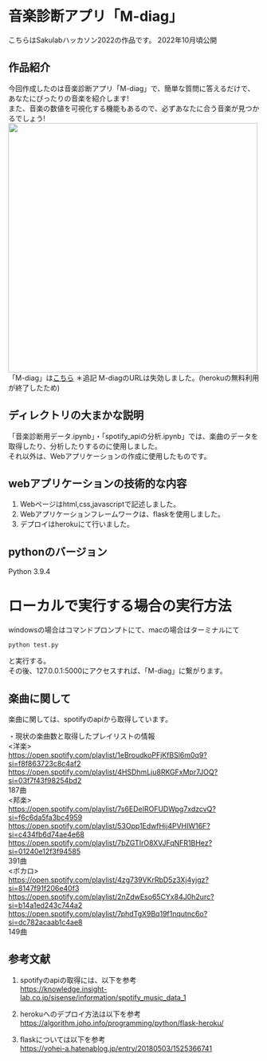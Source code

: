 # 音楽診断アプリ「M-diag」
こちらはSakulabハッカソン2022の作品です。
2022年10月頃公開

## 作品紹介
今回作成したのは音楽診断アプリ「M-diag」で、簡単な質問に答えるだけで、あなたにぴったりの音楽を紹介します!  
また、音楽の数値を可視化する機能もあるので、必ずあなたに合う音楽が見つかるでしょう!  
<img src="https://user-images.githubusercontent.com/106829693/197347769-9f5c0dfa-d972-4c8a-9009-934e92beb7a6.png" width="500">  
「M-diag」は[こちら](https://m-diag-app.herokuapp.com/)
＊追記
M-diagのURLは失効しました。(herokuの無料利用が終了したため)

## ディレクトリの大まかな説明
「音楽診断用データ.ipynb」・「spotify_apiの分析.ipynb」では、楽曲のデータを取得したり、分析したりするのに使用しました。  
それ以外は、Webアプリケーションの作成に使用したものです。

## webアプリケーションの技術的な内容
1. Webページはhtml,css,javascriptで記述しました。
2. Webアプリケーションフレームワークは、flaskを使用しました。
3. デプロイはherokuにて行いました。

## pythonのバージョン
Python 3.9.4

# ローカルで実行する場合の実行方法
windowsの場合はコマンドプロンプトにて、macの場合はターミナルにて  
```
python test.py
```
と実行する。  
その後、127.0.0.1:5000にアクセスすれば、「M-diag」に繋がります。

## 楽曲に関して
楽曲に関しては、spotifyのapiから取得しています。

・現状の楽曲数と取得したプレイリストの情報  
<洋楽>  
https://open.spotify.com/playlist/1eBroudkoPFjKfBSl6m0q9?si=f8f863723c8c4af2  
https://open.spotify.com/playlist/4HSDhmLju8RKGFxMpr7JOQ?si=03f7f43f98254bd2  
187曲  
<邦楽>  
https://open.spotify.com/playlist/7s6EDeIROFUDWpg7xdzcvQ?si=f6c6da5fa3bc4959  
https://open.spotify.com/playlist/53Opp1EdwfHij4PVHIW16F?si=c434fb6d74ae4e68  
https://open.spotify.com/playlist/7bZGTIrO8XVJFqNFR1BHez?si=01240e12f3f94585  
391曲  
<ボカロ>  
https://open.spotify.com/playlist/4zg739VKrRbD5z3Xj4yjgz?si=8147f91f206e40f3  
https://open.spotify.com/playlist/2nZdwEso65CYx84J0h2urc?si=b14a1ed243c744a2  
https://open.spotify.com/playlist/7phdTgX9Bq19f1nqutnc6o?si=dc782acaab1c4ae8  
149曲  

## 参考文献
1. spotifyのapiの取得には、以下を参考  
https://knowledge.insight-lab.co.jp/sisense/information/spotify_music_data_1

2. herokuへのデプロイ方法は以下を参考  
https://algorithm.joho.info/programming/python/flask-heroku/

3. flaskについては以下を参考  
https://yohei-a.hatenablog.jp/entry/20180503/1525366741
